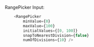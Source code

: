 RangePicker Input:

```js
    <RangePicker
        minValue={0}
        maxValue={100}
        initialValues={[0, 100]}
        snapToNearestDivision={false}
        numOfDivisions={10} />
```